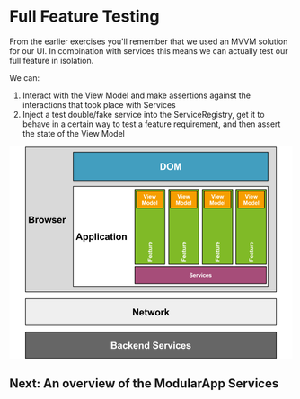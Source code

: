 # Full Feature Testing

From the earlier exercises you'll remember that we used an MVVM solution for our UI. In combination with services this means we can actually test our full feature in isolation.

We can:

1. Interact with the View Model and make assertions against the interactions that took place with Services
2. Inject a test double/fake service into the ServiceRegistry, get it to behave in a certain way to test a feature requirement, and then assert the state of the View Model

![](../img/app-disection-mvvm.png)

## Next: An overview of the ModularApp Services
